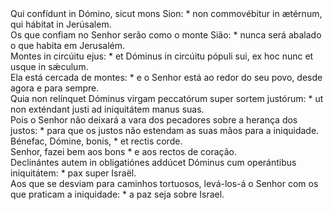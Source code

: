 <div class="dropcap text-justify">Qui confídunt in Dómino, sicut mons Sion: * non commovébitur in ætérnum, qui hábitat in Jerúsalem.</div>
<div class="dropcap text-justify">Os que confiam no Senhor serão como o monte Sião: * nunca será abalado o que habita em Jerusalém.</div>
<div class="text-justify">Montes in circúitu ejus: * et Dóminus in circúitu pópuli sui, ex hoc nunc et usque in sǽculum.</div>
<div class="text-justify">Ela está cercada de montes: * e o Senhor está ao redor do seu povo, desde agora e para sempre.</div>
<div class="text-justify">Quia non relínquet Dóminus virgam peccatórum super sortem justórum: * ut non exténdant justi ad iniquitátem manus suas.</div>
<div class="text-justify">Pois o Senhor não deixará a vara dos pecadores sobre a herança dos justos: * para que os justos não estendam as suas mãos para a iniquidade.</div>
<div class="text-justify">Bénefac, Dómine, bonis, * et rectis corde.</div>
<div class="text-justify">Senhor, fazei bem aos bons * e aos rectos de coração.</div>
<div class="text-justify">Declinántes autem in obligatiónes addúcet Dóminus cum operántibus iniquitátem: * pax super Israël.</div>
<div class="text-justify">Aos que se desviam para caminhos tortuosos, levá-los-á o Senhor com os que praticam a iniquidade: * a paz seja sobre Israel.</div>
